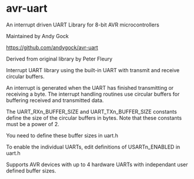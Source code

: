 avr-uart
========

An interrupt driven UART Library for 8-bit AVR microcontrollers

Maintained by Andy Gock

https://github.com/andygock/avr-uart

Derived from original library by Peter Fleury

Interrupt UART library using the built-in UART with transmit and receive circular buffers.

An interrupt is generated when the UART has finished transmitting or
receiving a byte. The interrupt handling routines use circular buffers
for buffering received and transmitted data.

The UART_RXn_BUFFER_SIZE and UART_TXn_BUFFER_SIZE constants define
the size of the circular buffers in bytes. Note that these constants must be a power of 2.

You need to define these buffer sizes in uart.h

To enable the individual UARTs, edit definitions of USARTn_ENABLED in uart.h
 
Supports AVR devices with up to 4 hardware UARTs with independant user defined buffer sizes.
